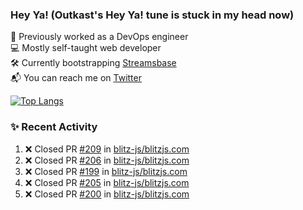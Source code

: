 ### Hey Ya! (Outkast's Hey Ya! tune is stuck in my head now)

💼 Previously worked as a DevOps engineer  
💻 Mostly self-taught web developer  
🛠️ Currently bootstrapping [Streamsbase](https://streamsbase.com)  
📬 You can reach me on [Twitter](https://twitter.com/LoriKarikari)

[![Top Langs](https://github-readme-stats.vercel.app/api/top-langs/?username=LoriKarikari&layout=compact)](https://github.com/LoriKarikari/github-readme-stats)

### ✨ Recent Activity

<!--START_SECTION:activity-->
1. ❌ Closed PR [#209](https://github.com/blitz-js/blitzjs.com/pull/209) in [blitz-js/blitzjs.com](https://github.com/blitz-js/blitzjs.com)
2. ❌ Closed PR [#206](https://github.com/blitz-js/blitzjs.com/pull/206) in [blitz-js/blitzjs.com](https://github.com/blitz-js/blitzjs.com)
3. ❌ Closed PR [#199](https://github.com/blitz-js/blitzjs.com/pull/199) in [blitz-js/blitzjs.com](https://github.com/blitz-js/blitzjs.com)
4. ❌ Closed PR [#205](https://github.com/blitz-js/blitzjs.com/pull/205) in [blitz-js/blitzjs.com](https://github.com/blitz-js/blitzjs.com)
5. ❌ Closed PR [#200](https://github.com/blitz-js/blitzjs.com/pull/200) in [blitz-js/blitzjs.com](https://github.com/blitz-js/blitzjs.com)
<!--END_SECTION:activity-->
